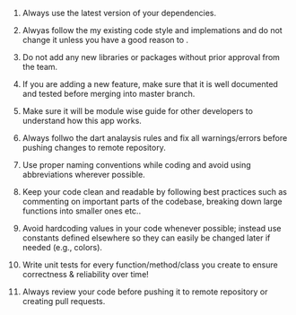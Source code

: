 1. Always use the latest version of your dependencies.
2. Alwyas follow the my existing code style and implemations and do not change it unless you have a good reason to .

3. Do not add any new libraries or packages without prior approval from the team.

4. If you are adding a new feature, make sure that it is well documented and tested before merging into master branch.

5. Make sure it will be module wise guide for other developers to understand how this app works.

6. Always follwo the dart analaysis rules and fix all warnings/errors before pushing changes to remote repository.
7. Use proper naming conventions while coding and avoid using abbreviations wherever possible.
8. Keep your code clean and readable by following best practices such as commenting on important parts of the codebase, breaking down large functions into smaller ones etc..
9. Avoid hardcoding values in your code whenever possible; instead use constants defined elsewhere so they can easily be changed later if needed (e.g., colors).
10. Write unit tests for every function/method/class you create to ensure correctness & reliability over time!
11. Always review your code before pushing it to remote repository or creating pull requests.
